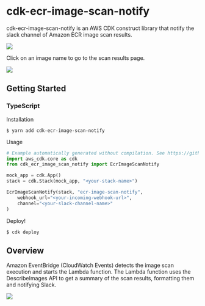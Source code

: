 # cdk-ecr-image-scan-notify

cdk-ecr-image-scan-notify is an AWS CDK construct library that notify the slack channel of Amazon ECR image scan results.

![](https://github.com/hayao-k/ecr-image-scan-findings-to-slack/raw/master/docs/images/slack-notification.png)

Click on an image name to go to the scan results page.

![](https://github.com/hayao-k/ecr-image-scan-findings-to-slack/raw/master/docs/images/scan-result.png)

## Getting Started

### TypeScript

Installation

```
$ yarn add cdk-ecr-image-scan-notify
```

Usage

```python
# Example automatically generated without compilation. See https://github.com/aws/jsii/issues/826
import aws_cdk.core as cdk
from cdk_ecr_image_scan_notify import EcrImageScanNotify

mock_app = cdk.App()
stack = cdk.Stack(mock_app, "<your-stack-name>")

EcrImageScanNotify(stack, "ecr-image-scan-notify",
    webhook_url="<your-incoming-webhook-url>",
    channel="<your-slack-channel-name>"
)
```

Deploy!

```
$ cdk deploy
```

## Overview

Amazon EventBridge (CloudWatch Events) detects the image scan execution and starts the Lambda function.
The Lambda function uses the DescribeImages API to get a summary of the scan results, formatting them and notifying Slack.

![](https://github.com/hayao-k/ecr-image-scan-findings-to-slack/raw/master/docs/images/architecture.png)
